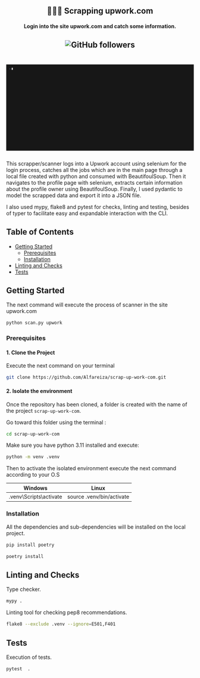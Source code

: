 <h2 align="center">🕵🏼‍♂️ Scrapping upwork.com</h2>
<h4 align="center">Login into the site upwork.com and catch some information.</h4>
<h2 align="center">
<img alt="GitHub followers" src="https://img.shields.io/github/followers/Alfareiza?label=Follow%20me%20%3A%29&style=social">
</h2>

<h1 align="center" >
    <img src="resources/output_cli.gif">
</h1>

This scrapper/scanner logs into a Upwork account using selenium for the login process, catches all the jobs which are in the main page through a local file created with python and consumed with BeautifoulSoup. Then it navigates to the profile page with selenium, extracts certain information about the profile owner using BeautifoulSoup. Finally, I used pydantic to model the  scrapped data and export it into a JSON file.

I also used mypy, flake8 and pytest for checks, linting and testing, besides of typer to facilitate easy and expandable interaction with the CLI.

## Table of Contents

- [Getting Started](#getting-started)
    - [Prerequisites](#prerequisites)
    - [Installation](#installation)
- [Linting and Checks](#linting-and-checks)
- [Tests](#tests)

## Getting Started

The next command will execute the process of scanner in the site upwork.com

```bash
python scan.py upwork
```

### Prerequisites

#### 1. Clone the Project

Execute the next command on your terminal

```bash
git clone https://github.com/Alfareiza/scrap-up-work-com.git
```

#### 2. Isolate the environment

Once the repository has been cloned, a folder is created with the name of the project `scrap-up-work-com`.

Go toward this folder using the terminal :

```bash
cd scrap-up-work-com
```

Make sure you have python 3.11 installed and execute:

```bash
python -m venv .venv
```

Then to activate the isolated environment execute the next command according to your O.S

| Windows                |           Linux           |
|------------------------|:-------------------------:|
| .venv\Scripts\activate | source .venv/bin/activate |

### Installation

All the dependencies and sub-dependencies will be installed on the local project.

```bash
pip install poetry
```

```bash
poetry install
```

## Linting and Checks

Type checker.

```bash
mypy .
```

Linting tool for checking pep8 recommendations.

```bash
flake8 --exclude .venv --ignore=E501,F401
```

## Tests

Execution of tests.

```bash
pytest  .
```
